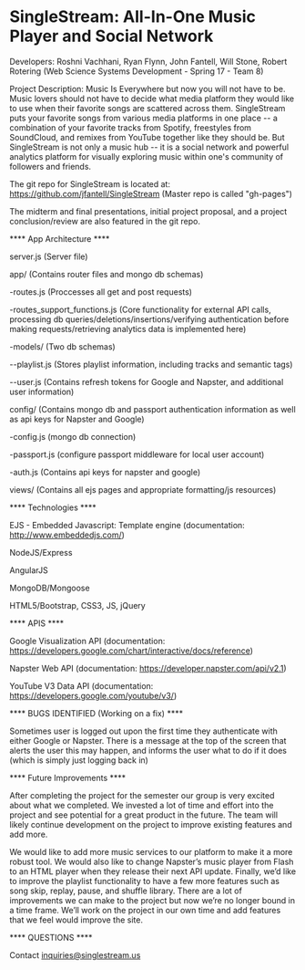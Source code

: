 # SingleStream: All-In-One Music Player and Social Network

Developers: Roshni Vachhani, Ryan Flynn, John Fantell, Will Stone, Robert Rotering (Web Science Systems Development - Spring 17 - Team 8)

Project Description: Music Is Everywhere but now you will not have to be. Music lovers should not have to decide what media platform they would like to use when their favorite songs are scattered across them. SingleStream puts your favorite songs from various media platforms in one place -- a combination of your favorite tracks from Spotify, freestyles from SoundCloud, and remixes from YouTube together like they should be. But SingleStream is not only a music hub -- it is a social network and powerful analytics platform for visually exploring music within one's community of followers and friends.

The git repo for SingleStream is located at:
https://github.com/jfantell/SingleStream (Master repo is called "gh-pages")

The midterm and final presentations, initial project proposal, and a project conclusion/review are also featured in the git repo.

**** App Architecture ****

server.js (Server file)

app/	   (Contains router files and mongo db schemas)

-routes.js   (Proccesses all get and post requests)

-routes_support_functions.js  (Core functionality for external API calls, processing db queries/deletions/insertions/verifying authentication before making requests/retrieving analytics data is implemented here)

-models/  (Two db schemas)

--playlist.js  (Stores playlist information, including tracks and semantic tags)

--user.js  (Contains refresh tokens for Google and Napster, and additional user information)

config/   (Contains mongo db and passport authentication information as well as api keys for Napster and Google)

-config.js (mongo db connection)

-passport.js (configure passport middleware for local user account)

-auth.js (Contains api keys for napster and google)

views/ (Contains all ejs pages and appropriate formatting/js resources)

**** Technologies ****

EJS - Embedded Javascript:
	Template engine (documentation: http://www.embeddedjs.com/)

NodeJS/Express

AngularJS

MongoDB/Mongoose

HTML5/Bootstrap, CSS3, JS, jQuery


**** APIS ****

Google Visualization API (documentation: https://developers.google.com/chart/interactive/docs/reference)

Napster Web API (documentation: https://developer.napster.com/api/v2.1)

YouTube V3 Data API  (documentation: https://developers.google.com/youtube/v3/)

**** BUGS IDENTIFIED (Working on a fix) ****

Sometimes user is logged out upon the first time they authenticate with either Google or Napster. There is a message at the top of the screen
that alerts the user this may happen, and informs the user what to do if it does (which is simply just logging back in)

**** Future Improvements ****

After completing the project for the semester our group is very excited about what we completed. We invested a lot of time and effort into the project and see potential for a great product in the future. The team will likely continue development on the project to improve existing features and add more.

We would like to add more music services to our platform to make it a more robust tool. We would also like to change Napster’s music player from Flash to an HTML player when they release their next API update. Finally, we’d like to improve the playlist functionality to have a few more features such as song skip, replay, pause, and shuffle library. There are a lot of improvements we can make to the project but now we’re no longer bound in a time frame. We’ll work on the project in our own time and add features that we feel would improve the site.


**** QUESTIONS ****

Contact inquiries@singlestream.us

